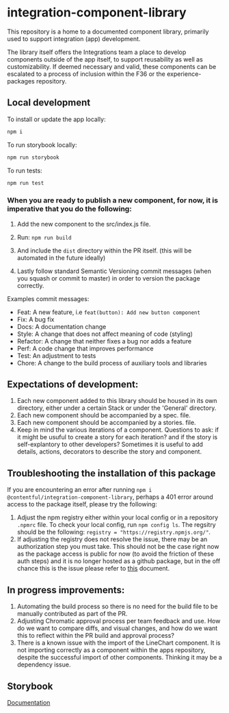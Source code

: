 # integration-component-library

This repository is a home to a documented component library, primarily used to support integration (app) development.

The library itself offers the Integrations team a place to develop components outside of the app itself, to support reusability as well as customizability. If deemed necessary and valid, these components can be escalated to a process of inclusion within the F36 or the experience-packages repository.

## Local development

To install or update the app locally:

```sh
npm i
```

To run storybook locally:

```sh
npm run storybook
```

To run tests:

```sh
npm run test
```

### When you are ready to publish a new component, for now, it is imperative that you do the following:

1. Add the new component to the src/index.js file.

2. Run: `npm run build`

3. And include the `dist` directory within the PR itself. (this will be automated in the future ideally)

4. Lastly follow standard Semantic Versioning commit messages (when you squash or commit to master) in order to version the package correctly.

Examples commit messages:

- Feat: A new feature, i.e `feat(button): Add new button component`
- Fix: A bug fix
- Docs: A documentation change
- Style: A change that does not affect meaning of code (styling)
- Refactor: A change that neither fixes a bug nor adds a feature
- Perf: A code change that improves performance
- Test: An adjustment to tests
- Chore: A change to the build process of auxiliary tools and libraries

## Expectations of development:

1. Each new component added to this library should be housed in its own directory, either under a certain Stack or under the 'General' directory.
2. Each new component should be accompanied by a spec. file.
3. Each new component should be accompanied by a stories. file.
4. Keep in mind the various iterations of a component. Questions to ask: if it might be usuful to create a story for each iteration? and if the story is self-explantory to other developers? Sometimes it is useful to add details, actions, decorators to describe the story and component.

## Troubleshooting the installation of this package

If you are encountering an error after running `npm i @contentful/integration-component-library`, perhaps a 401 error around access to the package itself, please try the following:

1. Adjust the npm registry either within your local config or in a repository `.npmrc` file. To check your local config, run `npm config ls`. The regsitry should be the following:
   `registry = "https://registry.npmjs.org/"`.
2. If adjusting the registry does not resolve the issue, there may be an authorization step you must take. This should not be the case right now as the package access is public for now (to avoid the friction of these auth steps) and it is no longer hosted as a github package, but in the off chance this is the issue please refer to [this](https://docs.github.com/en/packages/working-with-a-github-packages-registry/working-with-the-npm-registry#authenticating-with-a-personal-access-token) document.

## In progress improvements:

1. Automating the build process so there is no need for the build file to be manually contributed as part of the PR.
2. Adjusting Chromatic approval process per team feedback and use. How do we want to compare diffs, and visual changes, and how do we want this to reflect within the PR build and approval process?
3. There is a known issue with the import of the LineChart component. It is not importing correctly as a component within the apps repository, despite the successful import of other components. Thinking it may be a dependency issue.

## Storybook

[Documentation](https://storybook.js.org/docs/react/get-started/why-storybook)
